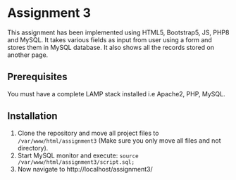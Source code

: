 # Assignment 3
This assignment has been implemented using HTML5, Bootstrap5, JS, PHP8 and MySQL.
It takes various fields as input from user using a form and stores them in MySQL database. It also shows all the records stored on another page.

## Prerequisites
You must have a complete LAMP stack installed i.e Apache2, PHP, MySQL.

## Installation
1. Clone the repository and move all project files to ```/var/www/html/assignment3``` (Make sure you only move all files and not directory).
2. Start MySQL monitor and execute: 
```source /var/www/html/assignment3/script.sql;```
3. Now navigate to http://localhost/assignment3/